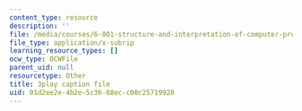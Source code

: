 ```yaml
---
content_type: resource
description: ''
file: /media/courses/6-001-structure-and-interpretation-of-computer-programs-spring-2005/01d2ee2e4b2e5c3688ecc00c25719920_JkGKLILLy0I.vtt
file_type: application/x-subrip
learning_resource_types: []
ocw_type: OCWFile
parent_uid: null
resourcetype: Other
title: 3play caption file
uid: 01d2ee2e-4b2e-5c36-88ec-c00c25719920
---
```

